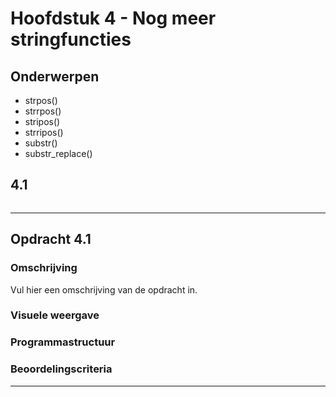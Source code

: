 # Hoofdstuk 4 - Nog meer stringfuncties

## Onderwerpen
- strpos()
- strrpos()
- stripos()
- strripos()
- substr()
- substr_replace()

## 4.1 

~~~php
~~~

---
## Opdracht 4.1

### Omschrijving
Vul hier een omschrijving van de opdracht in.

### Visuele weergave

### Programmastructuur

### Beoordelingscriteria

---
